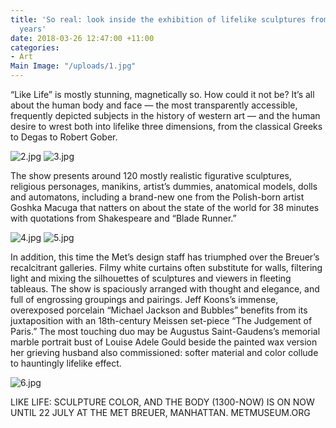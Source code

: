```yaml
---
title: 'So real: look inside the exhibition of lifelike sculptures from the past 700
  years'
date: 2018-03-26 12:47:00 +11:00
categories:
- Art
Main Image: "/uploads/1.jpg"
---
```


“Like Life” is mostly stunning, magnetically so. How could it not be? It’s all about the human body and face — the most transparently accessible, frequently depicted subjects in the history of western art — and the human desire to wrest both into lifelike three dimensions, from the classical Greeks to Degas to Robert Gober.

![2.jpg](/uploads/2.jpg)
![3.jpg](/uploads/3.jpg)

The show presents around 120 mostly realistic figurative sculptures, religious personages, manikins, artist’s dummies, anatomical models, dolls and automatons, including a brand-new one from the Polish-born artist Goshka Macuga that natters on about the state of the world for 38 minutes with quotations from Shakespeare and “Blade Runner.”

![4.jpg](/uploads/4.jpg)
![5.jpg](/uploads/5.jpg)

In addition, this time the Met’s design staff has triumphed over the Breuer’s recalcitrant galleries. Filmy white curtains often substitute for walls, filtering light and mixing the silhouettes of sculptures and viewers in fleeting tableaus. The show is spaciously arranged with thought and elegance, and full of engrossing groupings and pairings. Jeff Koons’s immense, overexposed porcelain “Michael Jackson and Bubbles” benefits from its juxtaposition with an 18th-century Meissen set-piece “The Judgement of Paris.” The most touching duo may be Augustus Saint-Gaudens’s memorial marble portrait bust of Louise Adele Gould beside the painted wax version her grieving husband also commissioned: softer material and color collude to hauntingly lifelike effect.

![6.jpg](/uploads/6.jpg)

LIKE LIFE: SCULPTURE COLOR, AND THE BODY (1300-NOW) IS ON NOW UNTIL 22 JULY AT THE MET BREUER, MANHATTAN. METMUSEUM.ORG